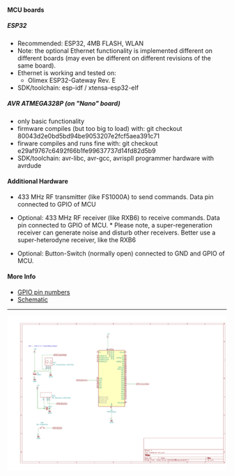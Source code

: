 #### MCU boards

##### ESP32

  * Recommended: ESP32, 4MB FLASH, WLAN
  * Note: the optional Ethernet functionality is implemented different on different boards (may even be different on different revisions of the same board).
  * Ethernet is working and tested on:
       * Olimex ESP32-Gateway Rev. E
  * SDK/toolchain: esp-idf / xtensa-esp32-elf

##### AVR ATMEGA328P (on "Nano" board)
  * only basic functionality
  * firmware compiles (but too big to load) with: git checkout 80043d2e0bd5bd94be9053207e2fcf5aea391c71
  * firware compiles and runs fine with: git checkout e29af9767c6492f66b1fe99637737d14fd82d5b9
  * SDK/toolchain: avr-libc, avr-gcc, avrispII programmer hardware with avrdude

#### Additional Hardware

  * 433 MHz RF transmitter (like FS1000A) to send commands. Data pin connected to GPIO of MCU

  * Optional: 433 MHz RF receiver (like RXB6) to receive commands. Data pin connected to GPIO of MCU. 
         * Please note, a super-regeneration receiver can generate noise and disturb other receivers. Better use a super-heterodyne receiver, like the RXB6

  * Optional: Button-Switch (normally open) connected to GND and GPIO of MCU.


#### More Info
  * [GPIO pin numbers](pins.md)
  * [Schematic](schematic.pdf)

<hr>

![Schematic](img/schematic.png)